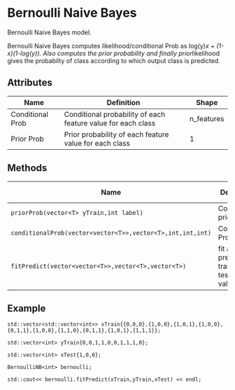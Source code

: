 # Bernoulli Naive Bayes

Bernoulli Naive Bayes model.

Bernoulli Naive Bayes computes likelihood/conditional Prob as log(y)*x + (1-x)(1-log(y)). Also computes the prior probability and finally prior*likelihood gives the probabilty of class according to which output class is predicted.


## Attributes

| Name             | Definition                                                   | Shape      |
| ------------     | ---------------------------------------------------------    | ---------- |
| Conditional Prob | Conditional probability of each feature value for each class | n_features |
| Prior Prob       | Prior probability of each feature value for each class       | 1          |

## Methods

| Name                                    | Definition                                            | Return value      |
| -------------------------------         | ----------------------------------------------------- | ----------------- |
| `priorProb(vector<T> yTrain,int label)` | Compute prior prob.                                   | double            |
| `conditionalProb(vector<vector<T>>,vector<T>,int,int,int)` |Conditional Probability.            | double            |
| `fitPredict(vector<vector<T>>,vector<T>,vector<T>)`        | fit and predict the traing and testing values | int    |

## Example

```
std::vector<std::vector<int>> xTrain{{0,0,0},{1,0,0},{1,0,1},{1,0,0},{0,1,1},{1,0,0},{1,1,0},{0,1,1},{1,0,1},{1,1,1}};

std::vector<int> yTrain{0,0,1,1,0,0,1,1,1,0};

std::vector<int> xTest{1,0,0};

BernoulliNB<int> bernoulli;

std::cout<< bernoulli.fitPredict(xTrain,yTrain,xTest) << endl;

```
